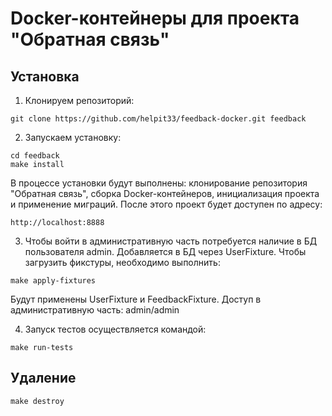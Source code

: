 # Docker-контейнеры для проекта "Обратная связь"
## Установка
1. Клонируем репозиторий:
```
git clone https://github.com/helpit33/feedback-docker.git feedback
```
2. Запускаем установку:
```
cd feedback
make install
```
В процессе установки будут выполнены: клонирование репозитория "Обратная связь", сборка Docker-контейнеров, инициализация проекта и применение миграций.
После этого проект будет доступен по адресу:
```
http://localhost:8888
```
3. Чтобы войти в административную часть потребуется наличие в БД пользователя admin. Добавляется в БД через UserFixture. Чтобы загрузить фикстуры, необходимо выполнить:
```
make apply-fixtures
```
Будут применены UserFixture и FeedbackFixture. Доступ в административную часть: admin/admin

4. Запуск тестов осуществляется командой:
```
make run-tests
```
## Удаление
```
make destroy
```

